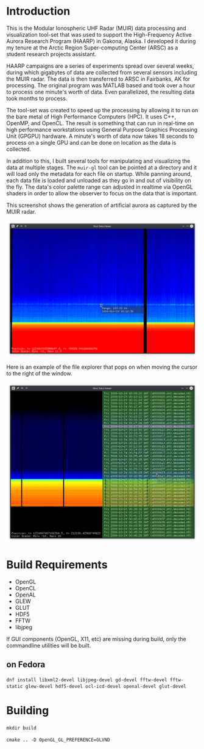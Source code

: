 # Introduction

This is the Modular Ionospheric UHF Radar (MUIR) data processing and visualization tool-set that was used to support the High-Frequency Active Aurora Research Program (HAARP) in Gakona, Alaska.  I developed it during my tenure at the Arctic Region Super-computing Center (ARSC) as a student research projects assistant.

HAARP campaigns are a series of experiments spread over several weeks, during which gigabytes of data are collected from several sensors including the MUIR radar.  The data is then transferred to ARSC in Fairbanks, AK for processing.  The original program was MATLAB based and took over a hour to process one minute's worth of data.  Even parallelized, the resulting data took months to process.

The tool-set was created to speed up the processing by allowing it to run on the bare metal of High Performance Computers (HPC).  It uses C++, OpenMP, and OpenCL.  The result is something that can run in real-time on high performance workstations using General Purpose Graphics Processing Unit (GPGPU) hardware.  A minute's worth of data now takes 18 seconds to process on a single GPU and can be done on location as the data is collected.

In addition to this, I built several tools for manipulating and visualizing the data at multiple stages.  The `muir-gl` tool can be pointed at a directory and it will load only the metadata for each file on startup. While panning around, each data file is loaded and unloaded as they go in and out of visibility on the fly.  The data's color palette range can adjusted in realtime via OpenGL shaders in order to allow the observer to focus on the data that is important.

This screenshot shows the generation of artificial aurora as captured by the MUIR radar.

![Screenshot with overlay modules installed](/docs/screenshot_artificial_aurora.png?raw=true "Artificial Aurora")

Here is an example of the file explorer that pops on when moving the cursor to the right of the window.

![Screenshot showing 3D Stereo](/docs/screenshot_file_explorer.png?raw=true "File Explorer")

# Build Requirements

- OpenGL
- OpenCL
- OpenAL
- GLEW
- GLUT
- HDF5
- FFTW
- libjpeg

If GUI components (OpenGL, X11, etc) are missing during build, only the commandline utilities will be built.

## on Fedora
`dnf install libxml2-devel libjpeg-devel gd-devel fftw-devel fftw-static glew-devel hdf5-devel ocl-icd-devel openal-devel glut-devel`

# Building
`mkdir build`

`cmake .. -D OpenGL_GL_PREFERENCE=GLVND`

